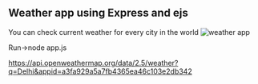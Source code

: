 ## Weather app using Express and ejs

You can check current weather for every city in the world
![weather app](.weatherApp.png)

Run->node app.js


https://api.openweathermap.org/data/2.5/weather?q=Delhi&appid=a3fa929a5a7fb4365ea46c103e2db342
